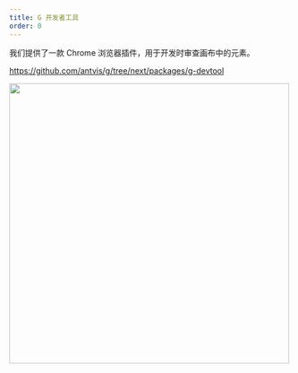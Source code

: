 ```yaml
---
title: G 开发者工具
order: 0
---
```


我们提供了一款 Chrome 浏览器插件，用于开发时审查画布中的元素。

<https://github.com/antvis/g/tree/next/packages/g-devtool>

<img src="https://user-images.githubusercontent.com/15213473/150081267-fb22d227-3946-4f08-88e8-55086d047da0.png" width="500px">
